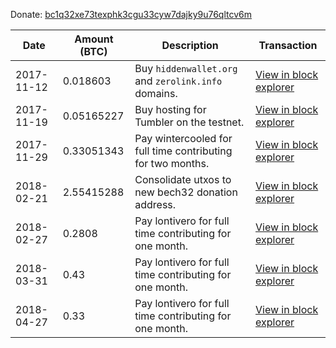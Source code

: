 Donate: [bc1q32xe73texphk3cgu33cyw7dajky9u76qltcv6m](https://chainflyer.bitflyer.jp/Address/bc1q32xe73texphk3cgu33cyw7dajky9u76qltcv6m)

|Date|Amount (BTC)|Description|Transaction|
|---|---|---|---|
|2017-11-12|0.018603|Buy `hiddenwallet.org` and `zerolink.info` domains.|[View in block explorer](https://www.smartbit.com.au/tx/f406420370b687ed6840f0c08041480cc2d3f53d49cb31b699c0a9bc6400eb74)|
|2017-11-19|0.05165227|Buy hosting for Tumbler on the testnet.|[View in block explorer](https://www.smartbit.com.au/tx/7c9d3c0327ad80cbafea7bf1b004d8c307d1eef8b7291b242d418d1dd6971554)|
|2017-11-29|0.33051343|Pay wintercooled for full time contributing for two months.|[View in block explorer](https://www.smartbit.com.au/tx/04d89a41032398cda4b8e90b5b83abf54da8144704fda38aea37815d8e63d8f5)|
|2018-02-21|2.55415288|Consolidate utxos to new bech32 donation address.|[View in block explorer](https://chainflyer.bitflyer.jp/Transaction/0a017035f355d2a07b252e3615ddbeeca124765352b29cc4023f4cba09916332)|
|2018-02-27|0.2808|Pay lontivero for full time contributing for one month.|[View in block explorer](https://chainflyer.bitflyer.jp/Transaction/106c3b50a1f5f427391b9c4fc28fd59a799897c48295ecae123eee992e6ec553)|
|2018-03-31|0.43|Pay lontivero for full time contributing for one month.|[View in block explorer](https://chainflyer.bitflyer.jp/Transaction/b0e7389f26c810ab0f410f5c9e6c8c3ee4d7e54c945b6f23ff81560ea7f04bc7)|
|2018-04-27|0.33|Pay lontivero for full time contributing for one month.|[View in block explorer](https://chainflyer.bitflyer.jp/Transaction/bd9e554e10c5ede9080e697187a79fe06d98a622aeea57d0be90a86e55b6b690)|
